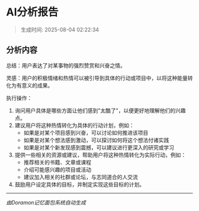# AI分析报告

> 生成时间: 2025-08-04 02:22:34

## 分析内容

总结：用户表达了对某事物的强烈赞赏和兴奋之情。

灵感：用户的积极情绪和热情可以被引导到具体的行动或项目中，以将这种能量转化为有意义的成果。

执行操作：
1. 询问用户具体是哪些方面让他们感到"太酷了"，以便更好地理解他们的兴趣点。
2. 建议用户将这种热情转化为具体的行动计划，例如：
   - 如果是对某个项目感到兴奋，可以讨论如何推进该项目
   - 如果是对某个想法感到激动，可以探讨如何将这个想法付诸实践
   - 如果是对某个新发现感到震撼，可以建议进行更深入的研究或学习
3. 提供一些相关的资源或建议，帮助用户将这种热情转化为实际行动，例如：
   - 推荐相关的书籍、文章或课程
   - 介绍可能感兴趣的项目或活动
   - 建议加入相关的社群或论坛，与志同道合的人交流
4. 鼓励用户设定具体的目标，并制定实现这些目标的计划。

---

*由Doramon记忆面包系统自动生成*
